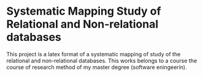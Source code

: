# Systematic Mapping Study of Relational and Non-relational databases
This project is a latex format of a systematic mapping of study of the relational and non-relational databases. This works belongs to a course the course of research method of my master degree (software eningeerin).


